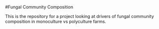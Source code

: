 #Fungal Community Composition

This is the repository for a project looking at drivers of fungal community composition in monoculture vs polyculture farms.